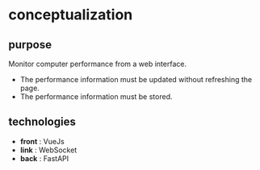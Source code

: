 # conceptualization

## purpose

Monitor computer performance from a web interface.

* The performance information must be updated without refreshing the page.
* The performance information must be stored.

## technologies

* **front** : VueJs
* **link** : WebSocket
* **back** : FastAPI